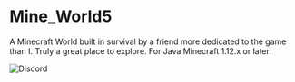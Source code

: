 # Mine_World5
 A Minecraft World built in survival by a friend more dedicated to the game than I. Truly a great place to explore. For Java Minecraft 1.12.x or later. 


![Discord](https://img.shields.io/discord/158054883688185856)
